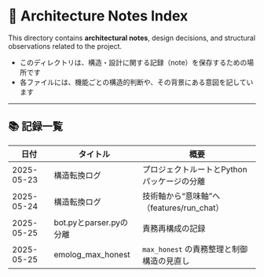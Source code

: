 # 🌙 Architecture Notes Index

This directory contains **architectural notes**, design decisions,
and structural observations related to the project.

- このディレクトリは、構造・設計に関する記録（note）を保存するための場所です
- 各ファイルには、機能ごとの構造的判断や、その背景にある意図を記しています

---

## 📚 記録一覧

| 日付       | タイトル                              | 概要                                     |
|------------|-------------------------------------|-----------------------------------------|
| 2025-05-23 | 構造転換ログ                          | プロジェクトルートとPythonパッケージの分離    |
| 2025-05-24 | 構造転換ログ                          | 技術軸から“意味軸”へ（features/run_chat）  |
| 2025-05-25 | bot.pyとparser.pyの分離              | 責務再構成の記録                           |
| 2025-05-25 | emolog_max_honest                   | `max_honest` の責務整理と制御構造の見直し    |
